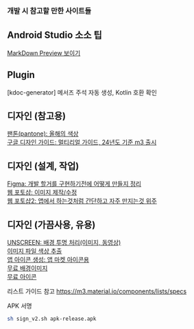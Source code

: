 ### 개발 시 참고할 만한 사이트들

## Android Studio 소소 팁
[MarkDown Preview 보이기](https://ogyong.tistory.com/49)

## Plugin
[kdoc-generator] 메서즈 주석 자동 생성, Kotlin 호환 확인   

## 디자인 (참고용)  
[팬톤(pantone): 올해의 색상](https://www.pantone.com/hk/en/color-of-the-year/2024)   
[구글 디자인 가이드: 멀티리얼 가이드, 24년도 기준 m3 출시](https://m3.material.io/components/lists/overview)   

## 디자인 (설계, 작업)
[Figma: 개발 할거를 구현하기전에 어떻게 만들지 정리](https://www.figma.com)   
[웹 포토샵: 이미지 제작/수정](https://pixlr.com/kr/editor/)   
[웹 포토샵2: 앱에서 하는것처럼 간단하고 자주 만지는것 위주](https://fotoram.io/editor/)

## 디자인 (가끔사용, 유용)
[UNSCREEN: 배경 투명 처리(이미지, 동영상)](https://www.unscreen.com/)   
[이미지 파일 색상 추출](http://www.cssdrive.com/imagepalette/index.php)   
[앱 아이콘 생성: 앱 마켓 아이콘용](https://appiconmaker.co/)   
[무료 배경이미지](https://www.shutterstock.com/ko/?c3apidt=p52913990603&gclid=CjwKCAjw4_H6BRALEiwAvgfzqy_YoX_wjDMewTbyQ9SOn7dKmpGiBxHbh2tfSl5fekycO07yroNNDBoCssMQAvD_BwE&gclsrc=aw.ds&kw=unsplash)   
[무료 아이콘](https://www.flaticon.com/kr/uicons/interface-icons)   


리스트 가이드 참고 
https://m3.material.io/components/lists/specs


APK 서명
```zsh
sh sign_v2.sh apk-release.apk
```